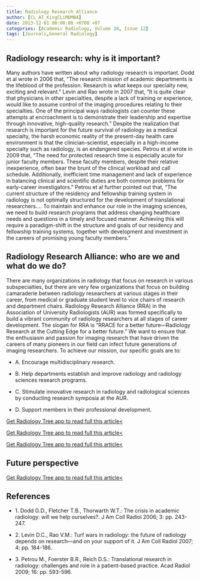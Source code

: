 ```yaml
---
title: Radiology Research Alliance
author: [CL_AT_KingCLiMDMBA]
date: 2013-12-01 00:00:00 +0700 +07
categories: [Academic Radiology, Volume 20, Issue 12]
tags: [Journals,General Radiology]
---
```

## Radiology research: why is it important?

Many authors have written about why radiology research is important. Dodd et al wrote in 2006 that, “The research mission of academic departments is the lifeblood of the profession. Research is what keeps our specialty new, exciting and relevant.” Levin and Rao wrote in 2007 that, “It is quite clear that physicians in other specialties, despite a lack of training or experience, would like to assume control of the imaging procedures relating to their specialties. One of the principal ways radiologists can counter these attempts at encroachment is to demonstrate their leadership and expertise through innovative, high-quality research.” Despite the realization that research is important for the future survival of radiology as a medical specialty, the harsh economic reality of the present-day health care environment is that the clinician-scientist, especially in a high-income specialty such as radiology, is an endangered species. Petrou et al wrote in 2009 that, “The need for protected research time is especially acute for junior faculty members. These faculty members, despite their relative inexperience, often bear the brunt of the clinical workload and call schedule. Additionally, inefficient time management and lack of experience in balancing clinical and scientific duties are both common problems for early-career investigators.” Petrou et al further pointed out that, “The current structure of the residency and fellowship training system in radiology is not optimally structured for the development of translational researchers…. To maintain and enhance our role in the imaging sciences, we need to build research programs that address changing healthcare needs and questions in a timely and focused manner. Achieving this will require a paradigm-shift in the structure and goals of our residency and fellowship training systems, together with development and investment in the careers of promising young faculty members.”

## Radiology Research Alliance: who are we and what do we do?

There are many organizations in radiology that focus on research in various subspecialties, but there are very few organizations that focus on building camaraderie between radiology researchers at various stages in their career, from medical or graduate student level to vice chairs of research and department chairs. Radiology Research Alliance (RRA) in the Association of University Radiologists (AUR) was formed specifically to build a vibrant community of radiology researchers at all stages of career development. The slogan for RRA is “RRACE for a better future—Radiology Research at the Cutting Edge for a better future.” We want to ensure that the enthusiasm and passion for imaging research that have driven the careers of many pioneers in our field can infect future generations of imaging researchers. To achieve our mission, our specific goals are to:

- A.
Encourage multidisciplinary research.

- B.
Help departments establish and improve radiology and radiology sciences research programs.

- C.
Stimulate innovative research in radiology and radiological sciences by conducting research symposia at the AUR.

- D.
Support members in their professional development.


[Get Radiology Tree app to read full this article<](https://clinicalpub.com/app)

[Get Radiology Tree app to read full this article<](https://clinicalpub.com/app)

[Get Radiology Tree app to read full this article<](https://clinicalpub.com/app)

## Future perspective

[Get Radiology Tree app to read full this article<](https://clinicalpub.com/app)

## References

- 1\. Dodd G.D., Fletcher T.B., Thorwarth W.T.: The crisis in academic radiology: will we help ourselves?. J Am Coll Radiol 2006; 3: pp. 243-247.


- 2\. Levin D.C., Rao V.M.: Turf wars in radiology: the future of radiology depends on research—and on your support of it. J Am Coll Radiol 2007; 4: pp. 184-186.


- 3\. Petrou M., Foerster B.R., Reich D.S.: Translational research in radiology: challenges and role in a patient-based practice. Acad Radiol 2009; 16: pp. 593-596.